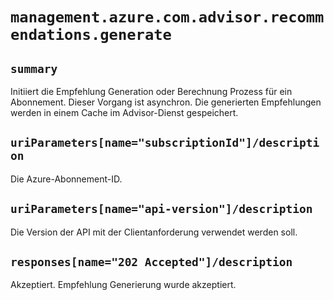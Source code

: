 # `management.azure.com.advisor.recommendations.generate`

## `summary`
Initiiert die Empfehlung Generation oder Berechnung Prozess für ein Abonnement. Dieser Vorgang ist asynchron. Die generierten Empfehlungen werden in einem Cache im Advisor-Dienst gespeichert.

## `uriParameters[name="subscriptionId"]/description`
Die Azure-Abonnement-ID.

## `uriParameters[name="api-version"]/description`
Die Version der API mit der Clientanforderung verwendet werden soll.

## `responses[name="202 Accepted"]/description`
Akzeptiert. Empfehlung Generierung wurde akzeptiert.


